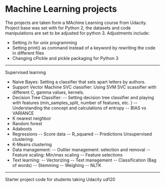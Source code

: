 Machine Learning projects
==============

The projects are taken form a MAchine Learning course from Udacity.
Project base was set with for Python 2, the datasets and code manipulations are set to be adjusted for python 3. 
Adjustments include:
- Setting /n for unix programming
- Setting print() as command instead of a keyword by rewriting the code in different files
- Changing cPickle and pickle packaging for Python 3

---------------------------

Supervised learning
- Naive Bayes: 
	Setting a classifier that sets apart letters by authors. 
- Support Vector Machine SVC classifier: 
	Using SVM SVC scassifier with different C, gamma values, kernels.
- Decision Tree Classifier:
	-- Setting decision tree classifier and playing with features (min_samples_split, number of features, etc. )
	-- Understanding the concept and calculations of entropy
	-- BIAS vs VARIANCE
- K nearest neighbor
- Random forest
- Adaboots
- Regressions
	-- Score data
	-- R_squared
	-- Predictions
Unsupervised clustering: 
- K-Means clustering
- Data management:
	-- Outlier management: selection and removal
	-- Feature scaling: Min/max scaling
	-- Feature selections
- Text learning:
	-- Vectorizing
	-- Text management
	-- Classification (Bag of words)
	-- Stemming
	-- Weighing
	-- NLTK




--------------------------

Starter project code for students taking Udacity ud120
